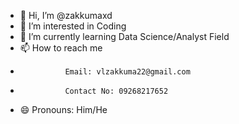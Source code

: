 - 👋 Hi, I’m @zakkumaxd
- 👀 I’m interested in Coding
- 🌱 I’m currently learning Data Science/Analyst Field
- 📫 How to reach me
-               Email: vlzakkuma22@gmail.com
-               Contact No: 09268217652
- 😄 Pronouns: Him/He


<!---
zakkumaxd/zakkumaxd is a ✨ special ✨ repository because its `README.md` (this file) appears on your GitHub profile.
You can click the Preview link to take a look at your changes.
--->
